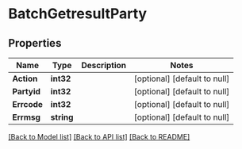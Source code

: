 # BatchGetresultParty

## Properties
Name | Type | Description | Notes
------------ | ------------- | ------------- | -------------
**Action** | **int32** |  | [optional] [default to null]
**Partyid** | **int32** |  | [optional] [default to null]
**Errcode** | **int32** |  | [optional] [default to null]
**Errmsg** | **string** |  | [optional] [default to null]

[[Back to Model list]](../README.md#documentation-for-models) [[Back to API list]](../README.md#documentation-for-api-endpoints) [[Back to README]](../README.md)


